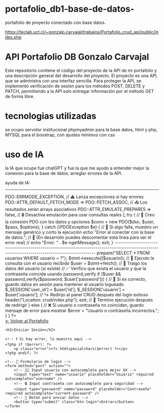 # portafolio_db1-base-de-datos-
portafolio de proyecto conectado con base datos.

https://teclab.uct.cl/~gonzalo.carvajal/trabajos/Portafolio_crud_api/public/index.php

# API Portafolio DB Gonzalo Carvajal

Este repositorio contiene el código del proyecto de la API de mi portafolio y una descripción general del desarrollo del proyecto.
El proyecto es una API, que se administra con una interfaz sencilla. Para proteger la API, se implementó verificación de sesión para los métodos
POST, DELETE y PATCH, permitiendo a la API solo entregar información por el método GET de forma libre.

# tecnologias utilizadas

se ocupo servidor institucional phpmyadmin para la base datos, html y
php, MYSQL para el boostrap, con ajustes minimos con css

# uso de IA

la IA que ocupe fue chatGPT y fue la que me ayudo a entender mejor la conexion para la base de datos.
arreglar errores de la API.

ayuda de IA: 

--------------------------------------------------------------------------------------------------------

<?php
// ⚙️ Datos de conexión a la base de datos
$host = 'localhost';                        // 🖥️ Host del servidor MySQL (local)
$db   = 'gonzalo_carvajal_db1';             // 📂 Nombre de la base de datos
$user = 'gonzalo_carvajal';                 // 👤 Usuario de la base
$pass = 'gonzalo_carvajal2025';             // 🔑 Contraseña del usuario
$charset = 'utf8mb4';                       // 🔤 Codificación para soportar acentos y emojis

// 🧪 Creo el DSN (cadena de conexión)
$dsn = "mysql:host=$host;dbname=$db;charset=$charset";

// 🛠️ Opciones para configurar PDO
$options = [
    PDO::ATTR_ERRMODE            => PDO::ERRMODE_EXCEPTION, // ⚠️ Lanza excepciones si hay errores
    PDO::ATTR_DEFAULT_FETCH_MODE => PDO::FETCH_ASSOC,       // 📥 Los resultados serán arrays asociativos
    PDO::ATTR_EMULATE_PREPARES   => false,                  // 🔒 Desactiva emulación para usar consultas reales
];

try {
    // 🔌 Creo la conexión PDO con los datos y opciones
    $conn = new PDO($dsn, $user, $pass, $options);
} catch (\PDOException $e) {
    // 🛑 Si algo falla, muestro un mensaje genérico y corto la ejecución
    echo "Error al conectar con la base de datos.";

    // 🐞 (En desarrollo puedes descomentar esta línea para ver el error real)
    // echo "Error: " . $e->getMessage();
    exit;
}

--------------------------------------------------------------------------------------------------------------------------------------------------

<?php
// 🚀 Inicio la sesión para poder guardar datos del usuario logueado
session_start();

// 🔌 Incluyo la conexión a la base de datos
require_once 'db.php';

// 🛑 Variable para almacenar mensajes de error y mostrarlos al usuario
$error = '';

// 📨 Verifico si el formulario fue enviado vía POST
if ($_SERVER["REQUEST_METHOD"] == "POST") {
    // 📥 Obtengo los datos enviados por el formulario, con fallback a cadena vacía
    $usuario = $_POST['usuario'] ?? '';
    $password = $_POST['password'] ?? '';

    // 🔎 Preparo la consulta para buscar el usuario en la base de datos
    $stmt = $conn->prepare("SELECT * FROM usuarios WHERE usuario = ?");
    $stmt->execute([$usuario]); // 🚦 Ejecuto la consulta con el usuario recibido
    $user = $stmt->fetch();     // 📄 Traigo los datos del usuario (si existe)

    // ✅ Verifico que exista el usuario y que la contraseña coincida usando password_verify
    if ($user && password_verify($password, $user['password'])) {
        // 🔐 Si es correcto, guardo datos en sesión para mantener al usuario logueado
        $_SESSION['user_id'] = $user['id'];
        $_SESSION['usuario'] = $user['usuario'];

        // ↪️ Redirijo al panel CRUD después del login exitoso
        header("Location: crud/index.php");
        exit; // 🛑 Termino ejecución después de redirigir
    } else {
        // ❌ Si usuario o contraseña no coinciden, guardo mensaje de error para mostrar
        $error = "Usuario o contraseña incorrectos.";
    }
}
?>

<!DOCTYPE html>
<html lang="es">
<head>
<meta charset="UTF-8" />
<meta name="viewport" content="width=device-width, initial-scale=1" /> <!-- 📱 Hace la página responsive -->
<title>Login - Portafolio</title> <!-- 🧾 Título visible en pestaña -->
<link rel="stylesheet" href="assets/css/style.css" /> <!-- 🎨 Enlace a estilos CSS -->
</head>
<body>
<div class="login-box modern-login">
    <!-- 🔙 Botón para volver al portafolio público -->
    <a href="public/index.php" class="btn btn-volver">← Volver al Portafolio</a>

    <h2>Iniciar Sesión</h2>

    <!-- ❗ Si hay error, lo muestro aquí -->
    <?php if ($error): ?>
        <p class="error"><?= htmlspecialchars($error) ?></p>
    <?php endif; ?>

    <!-- 📝 Formulario de login -->
    <form method="post" action="">
        <!-- 🧑‍💻 Input usuario con autocomplete para mejor UX -->
        <input type="text" name="usuario" placeholder="Usuario" required autocomplete="username" />
        <!-- 🔒 Input contraseña con autocomplete para seguridad -->
        <input type="password" name="password" placeholder="Contraseña" required autocomplete="current-password" />
        <!-- 🔘 Botón para enviar datos -->
        <button type="submit" class="btn-login">Entrar</button>
    </form>
</div>
</body>
</html>
